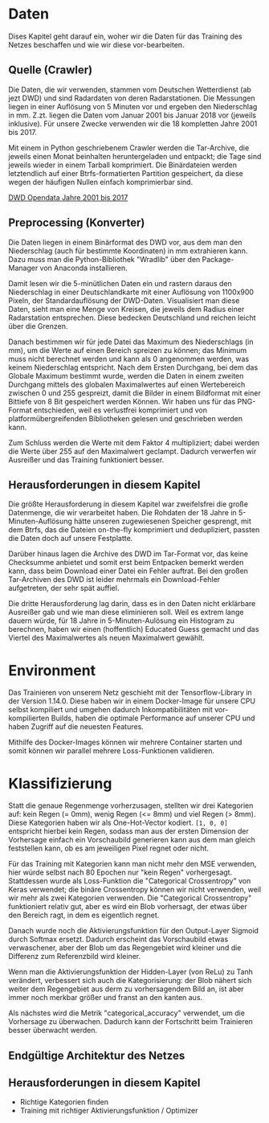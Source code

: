 # Daten
Dises Kapitel geht darauf ein, woher wir die Daten für das Training des Netzes beschaffen und wie wir diese vor-bearbeiten.

## Quelle (Crawler)
Die Daten, die wir verwenden, stammen vom Deutschen Wetterdienst (ab jezt DWD) und sind Radardaten von deren Radarstationen. Die Messungen liegen in einer Auflösung von 5 Minuten vor und ergeben den Niederschlag in mm. Z.zt. liegen die Daten vom Januar 2001 bis Januar 2018 vor (jeweils inklusive). Für unsere Zwecke verwenden wir die 18 kompletten Jahre 2001 bis 2017.

Mit einem in Python geschriebenem Crawler werden die Tar-Archive, die jeweils einen Monat beinhalten heruntergeladen und entpackt; die Tage sind jeweils wieder in einem Tarball komprimiert. Die Binärdateien werden letztendlich auf einer Btrfs-formatierten Partition gespeichert, da diese wegen der häufigen Nullen einfach komprimierbar sind.

[DWD Opendata Jahre 2001 bis 2017](https://opendata.dwd.de/climate_environment/CDC/grids_germany/5_minutes/radolan/reproc/2017_002/bin/)

## Preprocessing (Konverter)
Die Daten liegen in einem Binärformat des DWD vor, aus dem man den Niederschlag (auch für bestimmte Koordinaten) in mm extrahieren kann. Dazu muss man die Python-Bibliothek "Wradlib" über den Package-Manager von Anaconda installieren.

Damit lesen wir die 5-minütlichen Daten ein und rastern daraus den Niederschlag in einer Deutschlandkarte mit einer Auflösung von 1100x900 Pixeln, der Standardauflösung der DWD-Daten. Visualisiert man diese Daten, sieht man eine Menge von Kreisen, die jeweils dem Radius einer Radarstation entsprechen. Diese bedecken Deutschland und reichen leicht über die Grenzen.

Danach bestimmen wir für jede Datei das Maximum des Niederschlags (in mm), um die Werte auf einen Bereich spreizen zu können; das Minimum muss nicht berechnet werden und kann als 0 angenommen werden, was keinem Niederschlag entspricht.
Nach dem Ersten Durchgang, bei dem das Globale Maximum bestimmt wurde, werden die Daten in einem zweiten Durchgang mittels  des globalen Maximalwertes auf einen Wertebereich zwischen 0 und 255 gespreizt, damit die Bilder in einem Bildformat mit einer Bittiefe von 8 Bit gespeichert werden Können. Wir haben uns für das PNG-Format entschieden, weil es verlustfrei komprimiert und von platformübergreifenden Bibliotheken gelesen und geschrieben werden kann.

Zum Schluss werden die Werte mit dem Faktor 4 multipliziert; dabei werden die Werte über 255 auf den Maximalwert geclampt. Dadurch verwerfen wir Ausreißer und das Training funktioniert besser.

## Herausforderungen in diesem Kapitel
Die größte Herausforderung in diesem Kapitel war zweifelsfrei die große Datenmenge, die wir verarbeitet haben. Die Rohdaten der 18 Jahre in 5-Minuten-Auflösung hätte unseren zugewiesenen Speicher gesprengt, mit dem Btrfs, das die Dateien on-the-fly komprimiert und dedupliziert, passten die Daten doch auf unsere Festplatte.

Darüber hinaus lagen die Archive des DWD im Tar-Format vor, das keine Checksumme anbietet und somit erst beim Entpacken bemerkt werden kann, dass beim Download einer Datei ein Fehler auftrat. Bei den großen Tar-Archiven des DWD ist leider mehrmals ein Download-Fehler aufgetreten, der sehr spät auffiel.

Die dritte Herausforderung lag darin, dass es in den Daten nicht erklärbare Ausreißer gab und wie man diese eliminieren soll. Weil es extrem lange dauern würde, für 18 Jahre in 5-Minuten-Aulösung ein Histogram zu berechnen, haben wir einen (hoffentlich) Educated Guess gemacht und das Viertel des Maximalwertes als neuen Maximalwert gewählt.


# Environment
Das Trainieren von unserem Netz geschieht mit der Tensorflow-Library in der Version 1.14.0. Diese haben wir in einem Docker-Image für unsere CPU selbst kompiliert und umgehen dadurch Inkompatibilitäten mit vor-kompilierten Builds, haben die optimale Performance auf unserer CPU und haben Zugriff auf die neuesten Features.

Mithilfe des Docker-Images können wir mehrere Container starten und somit können wir parallel mehrere Loss-Funktionen validieren.


# Klassifizierung
Statt die genaue Regenmenge vorherzusagen, stellten wir drei Kategorien auf: kein Regen (= 0mm), wenig Regen (<= 8mm) und viel Regen (> 8mm). Diese Kategorien haben wir als One-Hot-Vector kodiert. `[1, 0, 0]` entspricht hierbei kein Regen, sodass man aus der ersten Dimension der Vorhersage einfach ein Vorschaubild generieren kann aus dem man gleich feststellen kann, ob es am jeweiligen Pixel regnet oder nicht.

Für das Training mit Kategorien kann man nicht mehr den MSE verwenden, hier würde selbst nach 80 Epochen nur "kein Regen" vorhergesagt. Stattdessen wurde als Loss-Funktion die "Categorical Crossentropy" von Keras verwendet; die binäre Crossentropy können wir nicht verwenden, weil wir mehr als zwei Kategorien verwenden. Die "Categorical Crossentropy" funktioniert relativ gut, aber es wird ein Blob vorhersagt, der etwas über den Bereich ragt, in dem es eigentlich regnet.

Danach wurde noch die Aktivierungsfunktion für den Output-Layer Sigmoid durch Softmax ersetzt. Dadurch erscheint das Vorschaubild etwas verwaschener, aber der Blob um das Regengebiet wird kleiner und die Differenz zum Referenzbild wird kleiner.

Wenn man die Aktivierungsfunktion der Hidden-Layer (von ReLu) zu Tanh verändert, verbessert sich auch die Kategorisierung: der Blob nähert sich weiter dem Regengebiet aus derm zu vorhersagendem Bild an, ist aber immer noch merkbar größer und franst an den kanten aus.

Als nächstes wird die Metrik "categorical_accuracy" verwendet, um die Vorhersage zu überwachen. Dadurch kann der Fortschritt beim Trainieren besser überwacht werden.

## Endgültige Architektur des Netzes


## Herausforderungen in diesem Kapitel
- Richtige Kategorien finden
- Training mit richtiger Aktivierungsfunktion / Optimizer
